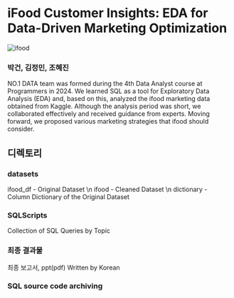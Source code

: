 # iFood Customer Insights: EDA for Data-Driven Marketing Optimization
![ifood](https://content.captable.com.br/wp-content/webp-express/webp-images/uploads/2022/08/CadastrarRestauranteNoIfood.jpg.webp)


### 박건, 김정민, 조혜진
NO.1 DATA team was formed during the 4th Data Analyst course at Programmers in 2024. We learned SQL as a tool for Exploratory Data Analysis (EDA) and, based on this, analyzed the ifood marketing data obtained from Kaggle. Although the analysis period was short, we collaborated effectively and received guidance from experts. Moving forward, we proposed various marketing strategies that ifood should consider.



## 디렉토리

### datasets
ifood_df - Original Dataset \n
ifood - Cleaned Dataset \n
dictionary - Column Dictionary of the Original Dataset

### SQLScripts
Collection of SQL Queries by Topic

### 최종 결과물
최종 보고서, ppt(pdf)
Written by Korean


### SQL source code archiving


